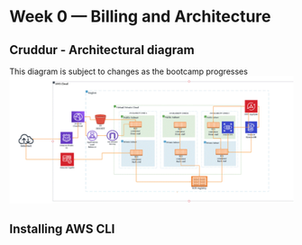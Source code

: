# Week 0 — Billing and Architecture
## Cruddur - Architectural  diagram
This diagram is subject to changes as the bootcamp progresses
![Architectural diagram](Diagrams/WEEK0.GIF)
## Installing AWS CLI
